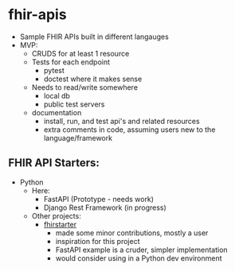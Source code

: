 # fhir-apis
- Sample FHIR APIs built in different langauges
- MVP:
  - CRUDS for at least 1 resource
  - Tests for each endpoint
    - pytest
    - doctest where it makes sense
  - Needs to read/write somewhere
    - local db
    - public test servers
  - documentation
    - install, run, and test api's and related resources
    - extra comments in code, assuming users new to the language/framework


## FHIR API Starters:
- Python
  - Here:
    - FastAPI (Prototype - needs work)
    - Django Rest Framework (in progress)
  - Other projects:
    - [fhirstarter](https://pypi.org/project/fhirstarter/)
      - made some minor contributions, mostly a user
      - inspiration for this project
      - FastAPI example is a cruder, simpler implementation
      - would consider using in a Python dev environment

